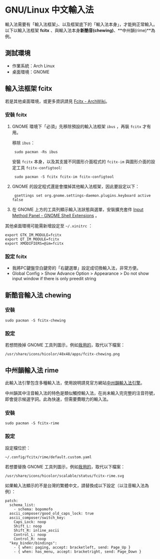 # GNU/Linux 中文輸入法

輸入法需要有「輸入法框架」、以及框架底下的「輸入法本身」，才能夠正常輸入。以下以輸入法框架 **fcitx** 、與輸入法本身**新酷音(chewing)**、**中州韻(rime)**為例。

## 測試環境

* 作業系統：Arch Linux
* 桌面環境：GNOME

## 輸入法框架 fcitx

若是其他桌面環境，或更多資訊請見 [Fcitx - ArchWiki](https://wiki.archlinux.org/index.php/Fcitx)。

### 安裝 fcitx

1. GNOME 環境下「必須」先移除預設的輸入法框架 `ibus` ，再裝 `fcitx` 才有用。

    移除 `ibus`：

        sudo pacman -Rs ibus

    安裝 `fcitx` 本身，以及其支援不同圖形介面程式的 `fcitx-im` 與圖形介面的設定工具 `fcitx-configtool`:

        sudo pacman -S fcitx fcitx-im fcitx-configtool

2. GNOME 的設定程式還是會擋掉其他輸入法框架，因此要設定以下：

        gsettings set org.gnome.settings-daemon.plugins.keyboard active false

3. 在 GNOME 上方的工具列顯示輸入法狀態與選單，安裝擴充套件 [Input Method Panel - GNOME Shell Extensions](https://extensions.gnome.org/extension/261/kimpanel/) 。

其他桌面環境可能需新增設定至 `~/.xinitrc` ：

```
export GTK_IM_MODULE=fcitx
export QT_IM_MODULE=fcitx
export XMODIFIERS=@im=fcitx
```

### 設定 fcitx

* 我將PC鍵盤空白鍵旁的「右鍵選單」設定成切換輸入法，非常方便。
* Global Config > Show Advance Option > Appearance > Do not show input window if there is only preedit string

## 新酷音輸入法 chewing

### 安裝

    sudo pacman -S fcitx-chewing

### 設定

若想問換掉 GNOME 工具列圖示，例如[我用的](icons/fcitx-chewing.png)，取代以下檔案：

```
/usr/share/icons/hicolor/48x48/apps/fcitx-chewing.png
```

## 中州韻輸入法 rime

此輸入法引擎包含多種輸入法，使用說明請見官方網站[中州韻輸入法引擎](http://rime.im/)。

中州韻其中注音輸入法的特色是類似觸控輸入法，在尚未輸入完完整的注音符號，即會提示候選字詞。此為快速，但需要費眼力的輸入法。

### 安裝

    sudo pacman -S fcitx-rime

### 設定

設定檔位於：

```
~/.config/fcitx/rime/default.custom.yaml
```

若想要替換 GNOME 工具列圖示，例如[我用的](icons/fcitx-rime.svg)，取代以下檔案：

```
/usr/share/icons/hicolor/scalable/status/fcitx-rime.svg
```

如果輸入法顯示的不是台灣的繁體中文，請替換成以下設定（以注音輸入法為例）：

```
patch:
  schema_list:
    - schema: bopomofo
  ascii_composer/good_old_caps_lock: true
  ascii_composer/switch_key:
    Caps_Lock: noop
    Shift_L: noop
    Shift_R: inline_ascii
    Control_L: noop
    Control_R: noop
  "key_binder/bindings":
    - { when: paging, accept: bracketleft, send: Page_Up }
    - { when: has_menu, accept: bracketright, send: Page_Down }
```
